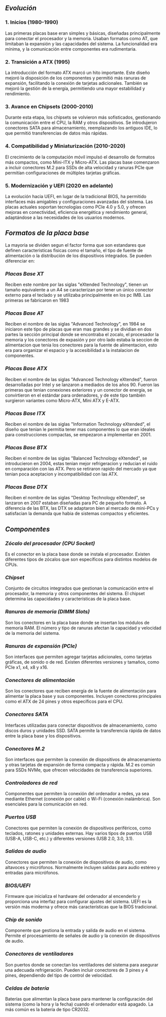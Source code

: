 

## ***Evolución***

### 1. Inicios (1980-1990)
Las primeras placas base eran simples y básicas, diseñadas principalmente para conectar el procesador y la memoria. Usaban formatos como AT, que limitaban la expansión y las capacidades del sistema. La funcionalidad era mínima, y la comunicación entre componentes era rudimentaria.

### 2. Transición a ATX (1995)
La introducción del formato ATX marcó un hito importante. Este diseño mejoró la disposición de los componentes y permitió más ranuras de expansión, facilitando la conexión de tarjetas adicionales. También se mejoró la gestión de la energía, permitiendo una mayor estabilidad y rendimiento.

### 3. Avance en Chipsets (2000-2010)
Durante esta etapa, los chipsets se volvieron más sofisticados, gestionando la comunicación entre el CPU, la RAM y otros dispositivos. Se introdujeron conectores SATA para almacenamiento, reemplazando los antiguos IDE, lo que permitió transferencias de datos más rápidas.

### 4. Compatibilidad y Miniaturización (2010-2020)
El crecimiento de la computación móvil impulsó el desarrollo de formatos más compactos, como Mini-ITX y Micro-ATX. Las placas base comenzaron a incluir conectores M.2 para SSDs de alta velocidad y ranuras PCIe que permitían configuraciones de múltiples tarjetas gráficas.

### 5. Modernización y UEFI (2020 en adelante)
La evolución hacia UEFI, en lugar de la tradicional BIOS, ha permitido interfaces más amigables y configuraciones avanzadas del sistema. Las placas actuales soportan tecnologías como PCIe 4.0 y 5.0, y ofrecen mejoras en conectividad, eficiencia energética y rendimiento general, adaptándose a las necesidades de los usuarios modernos.

## ***Formatos de la placa base***

La mayoria se dividen segun el factor forma que son estandares que definen caracteristicas fisicas como el tamaño, el tipo de fuente de alimentación o la distribución de los dispositivos integrados. 
Se pueden diferenciar en:

### *Placas Base XT*

Reciben este nombre por las siglas "eXtended Technology", tienen un tamaño equivalente a un A4 se caracterizan por tener un único conector externo para el teclado y se utilizaba principalmente en los pc IMB. Las primeras se fabricaron en 1983

### *Placas Base AT*

Reciben el nombre de las siglas "Advanced Technology", en 1984 se iniciaron este tipo de placas que eran mas grandes y se dividian en dos partes la sección principal donde se encontraba el zocalo, el procesador la memoria y los conectores de expasión y por otro lado estaba la seccion de alimentacion que tenia los conectores para la fuente de alimentacion, esto era para organizar el espacio y la accesibilidad a la instalacion de componentes. 

### *Placas Base ATX*

Reciben el nombre de las siglas "Advanced Technology eXtended", fueron desarrolladas por Intel y se lanzaron a mediados de los años 90. Fueron las primeras que tenian conexiones exteriores y un conector de energía, se convirtieron en el estándar para ordenadores, y de este tipo también surgieron variantes como Micro-ATX, Mini ATX y E-ATX.

### *Placas Base ITX*

Reciben el nombre de las siglas "Information Technology eXtended", el diseño que tenian le permitia tener mas componentes lo que eran ideales para construcciones compactas, se empezaron a implementar en 2001.

### *Placas Base BTX*

Reciben el nombre de las siglas "Balanced Technology eXtended", se introducieron en 2004, estas tenian mejor refrigeracion y reducian el ruido en comparación con las ATX. Pero se retiraron rapido del mercado ya que tenian poca aceptacion y incompatibilidad con las ATX.

### *Placas Base DTX*

Reciben el nombre de las siglas "Desktop Technology eXtended", se lanzaron en 2007 estaban diseñadas para PC de pequeño formato. A diferencia de las BTX, las DTX se adaptaron bien al mercado de mini-PCs y satisfacian la demanda que habia de sistemas compactos y eficientes.

## ***Componentes***

### *Zócalo del procesador (CPU Socket)*
Es el conector en la placa base donde se instala el procesador. Existen diferentes tipos de zócalos que son específicos para distintos modelos de CPUs.

### *Chipset*
Conjunto de circuitos integrados que gestionan la comunicación entre el procesador, la memoria y otros componentes del sistema. El chipset determina las capacidades y características de la placa base.

### *Ranuras de memoria (DIMM Slots)*
Son los conectores en la placa base donde se insertan los módulos de memoria RAM. El número y tipo de ranuras afectan la capacidad y velocidad de la memoria del sistema.

### *Ranuras de expansión (PCIe)*
Son interfaces que permiten agregar tarjetas adicionales, como tarjetas gráficas, de sonido o de red. Existen diferentes versiones y tamaños, como PCIe x1, x4, x8 y x16.

### *Conectores de alimentación*
Son los conectores que reciben energía de la fuente de alimentación para alimentar la placa base y sus componentes. Incluyen conectores principales como el ATX de 24 pines y otros específicos para el CPU.

### *Conectores SATA*
Interfaces utilizadas para conectar dispositivos de almacenamiento, como discos duros y unidades SSD. SATA permite la transferencia rápida de datos entre la placa base y los dispositivos.

### *Conectores M.2*
Son interfaces que permiten la conexión de dispositivos de almacenamiento y otras tarjetas de expansión de forma compacta y rápida. M.2 es común para SSDs NVMe, que ofrecen velocidades de transferencia superiores.

### *Controladores de red*
Componentes que permiten la conexión del ordenador a redes, ya sea mediante Ethernet (conexión por cable) o Wi-Fi (conexión inalámbrica). Son esenciales para la comunicación en red.

### *Puertos USB*
Conectores que permiten la conexión de dispositivos periféricos, como teclados, ratones y unidades externas. Hay varios tipos de puertos USB (USB-A, USB-C, etc.) y diferentes versiones (USB 2.0, 3.0, 3.1).

### *Salidas de audio*
Conectores que permiten la conexión de dispositivos de audio, como altavoces y micrófonos. Normalmente incluyen salidas para audio estéreo y entradas para micrófonos.

### *BIOS/UEFI*
Firmware que inicializa el hardware del ordenador al encenderlo y proporciona una interfaz para configurar ajustes del sistema. UEFI es la versión más moderna y ofrece más características que la BIOS tradicional.

### *Chip de sonido*
Componente que gestiona la entrada y salida de audio en el sistema. Permite el procesamiento de señales de audio y la conexión de dispositivos de audio.

### *Conectores de ventiladores*
Son puertos donde se conectan los ventiladores del sistema para asegurar una adecuada refrigeración. Pueden incluir conectores de 3 pines y 4 pines, dependiendo del tipo de control de velocidad.

### *Celdas de batería*
Baterías que alimentan la placa base para mantener la configuración del sistema (como la hora y la fecha) cuando el ordenador está apagado. La más común es la batería de tipo CR2032.
